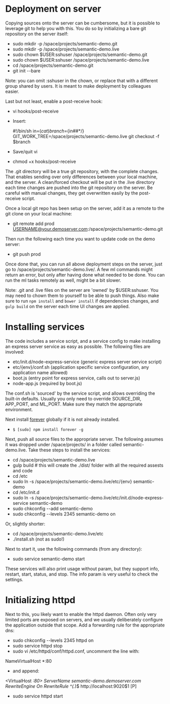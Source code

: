 # Deployment on server

Copying sources onto the server can be cumbersome, but it is possible to leverage git to help you with this. You do so by initializing a bare git repository on the server itself:

* sudo mkdir -p /space/projects/semantic-demo.git
* sudo mkdir -p /space/projects/semantic-demo.live
* sudo chown $USER:sshuser /space/projects/semantic-demo.git
* sudo chown $USER:sshuser /space/projects/semantic-demo.live
* cd /space/projects/semantic-demo.git
* git init --bare

Note: you can omit :sshuser in the chown, or replace that with a different group shared by users. It is meant to make deployment by colleagues easier.

Last but not least, enable a post-receive hook:

* vi hooks/post-receive
* Insert:

    #!/bin/sh
    in=$(cat)
    branch=${in##*/}
    GIT_WORK_TREE=/space/projects/semantic-demo.live git checkout -f $branch

* Save/quit vi
* chmod +x hooks/post-receive

The .git directory will be a true git repository, with the complete changes. That enables sending over only differences between your local machine, and the server. A clean/forced checkout will be put in the .live directory each time changes are pushed into the git repository on the server. Be careful with manual changes, they get overwritten easily by the post-receive script.

Once a local git repo has been setup on the server, add it as a remote to the git clone on your local machine:

* git remote add prod USERNAME@your.demoserver.com:/space/projects/semantic-demo.git

Then run the following each time you want to update code on the demo server:

* git push prod

Once done that, you can run all above deployment steps on the server, just go to /space/projects/semantic-demo.live/. A few ml commands might return an error, but only after having done what needed to be done. You can run the ml tasks remotely as well, might be a bit slower.

Note: .git and .live files on the server are 'owned' by $USER:sshuser. You may need to chown them to yourself to be able to push things. Also make sure to run `npm install` and `bower install` if dependencies changes, and `gulp build` on the server each time UI changes are applied.

# Installing services

The code includes a service script, and a service config to make installing an express server service as easy as possible. The following files are involved:

- etc/init.d/node-express-service (generic express server service script)
- etc/{env}/conf.sh (application specific service configuration, any application name allowed)
- boot.js (entry point for express service, calls out to server.js)
- node-app.js (required by boot.js)

The conf.sh is 'sourced' by the service script, and allows overriding the built-in defaults. Usually you only need to override SOURCE\_DIR, APP\_PORT, and ML\_PORT. Make sure they match the appropriate environment.

Next install [forever](https://www.npmjs.com/package/forever) globally if it is not already installed.

- `$ [sudo] npm install forever -g`

Next, push all source files to the appropriate server. The following assumes it was dropped under /space/projects/ in a folder called semantic-demo.live. Take these steps to install the services:

- cd /space/projects/semantic-demo.live
- gulp build # this will create the ./dist/ folder with all the required assests and code
- cd /etc
- sudo ln -s /space/projects/semantic-demo.live/etc/{env} semantic-demo
- cd /etc/init.d
- sudo ln -s /space/projects/semantic-demo.live/etc/init.d/node-express-service semantic-demo
- sudo chkconfig --add semantic-demo
- sudo chkconfig --levels 2345 semantic-demo on

Or, slightly shorter:

- cd /space/projects/semantic-demo.live/etc
- ./install.sh (not as sudo!)

Next to start it, use the following commands (from any directory):

- sudo service semantic-demo start

These services will also print usage without param, but they support info, restart, start, status, and stop. The info param is very useful to check the settings.

# Initializing httpd

Next to this, you likely want to enable the httpd daemon. Often only very limited ports are exposed on servers, and we usually deliberately configure the application outside that scope. Add a forwarding rule for the appropriate dns:

- sudo chkconfig --levels 2345 httpd on
- sudo service httpd stop
- sudo vi /etc/httpd/conf/httpd.conf, uncomment the line with:

NameVirtualHost *:80

- and append:

<VirtualHost *:80>
  ServerName semantic-demo.demoserver.com
  RewriteEngine On
  RewriteRule ^(.*)$ http://localhost:9020$1 [P]
</VirtualHost>

- sudo service httpd start
